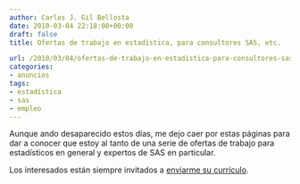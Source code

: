 ```yaml
---
author: Carlos J. Gil Bellosta
date: 2010-03-04 22:18:00+00:00
draft: false
title: Ofertas de trabajo en estadística, para consultores SAS, etc.

url: /2010/03/04/ofertas-de-trabajo-en-estadistica-para-consultores-sas-etc/
categories:
- anuncios
tags:
- estadística
- sas
- empleo
---
```


Aunque ando desaparecido estos días, me dejo caer por estas páginas para dar a conocer que estoy al tanto de una serie de ofertas de trabajo para estadísticos en general y expertos de SAS en particular.

Los interesados están siempre invitados a [enviarme su currículo](http://www.datanalytics.com/contacto.html).
